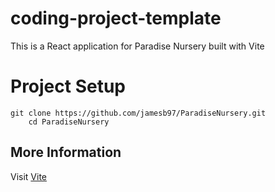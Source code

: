 # coding-project-template

This is a React application for Paradise Nursery built with Vite

# Project Setup

```
git clone https://github.com/jamesb97/ParadiseNursery.git
    cd ParadiseNursery
```

## More Information

Visit
[Vite](https://vite.dev)
